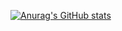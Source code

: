 [![Anurag's GitHub stats](https://github-readme-stats.vercel.app/api?username=FelipeRotermel&hide=prs,issues&show_icons=true)](https://github.com/anuraghazra/github-readme-stats)
